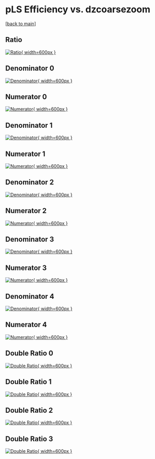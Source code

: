 # pLS Efficiency vs. dzcoarsezoom

[[back to main](./)]



## Ratio

[![Ratio](../mtv/var/pLS_vtr_211_0_eff_dzcoarsezoom.png){ width=600px }](../mtv/var/pLS_vtr_211_0_eff_dzcoarsezoom.pdf)

## Denominator 0

[![Denominator](../mtv/den/pLS_vtr_211_0_eff_dzcoarsezoom_den0.png){ width=600px }](../mtv/den/pLS_vtr_211_0_eff_dzcoarsezoom_den0.pdf)

## Numerator 0

[![Numerator](../mtv/num/pLS_vtr_211_0_eff_dzcoarsezoom_num0.png){ width=600px }](../mtv/num/pLS_vtr_211_0_eff_dzcoarsezoom_num0.pdf)

## Denominator 1

[![Denominator](../mtv/den/pLS_vtr_211_0_eff_dzcoarsezoom_den1.png){ width=600px }](../mtv/den/pLS_vtr_211_0_eff_dzcoarsezoom_den1.pdf)

## Numerator 1

[![Numerator](../mtv/num/pLS_vtr_211_0_eff_dzcoarsezoom_num1.png){ width=600px }](../mtv/num/pLS_vtr_211_0_eff_dzcoarsezoom_num1.pdf)

## Denominator 2

[![Denominator](../mtv/den/pLS_vtr_211_0_eff_dzcoarsezoom_den2.png){ width=600px }](../mtv/den/pLS_vtr_211_0_eff_dzcoarsezoom_den2.pdf)

## Numerator 2

[![Numerator](../mtv/num/pLS_vtr_211_0_eff_dzcoarsezoom_num2.png){ width=600px }](../mtv/num/pLS_vtr_211_0_eff_dzcoarsezoom_num2.pdf)

## Denominator 3

[![Denominator](../mtv/den/pLS_vtr_211_0_eff_dzcoarsezoom_den3.png){ width=600px }](../mtv/den/pLS_vtr_211_0_eff_dzcoarsezoom_den3.pdf)

## Numerator 3

[![Numerator](../mtv/num/pLS_vtr_211_0_eff_dzcoarsezoom_num3.png){ width=600px }](../mtv/num/pLS_vtr_211_0_eff_dzcoarsezoom_num3.pdf)

## Denominator 4

[![Denominator](../mtv/den/pLS_vtr_211_0_eff_dzcoarsezoom_den4.png){ width=600px }](../mtv/den/pLS_vtr_211_0_eff_dzcoarsezoom_den4.pdf)

## Numerator 4

[![Numerator](../mtv/num/pLS_vtr_211_0_eff_dzcoarsezoom_num4.png){ width=600px }](../mtv/num/pLS_vtr_211_0_eff_dzcoarsezoom_num4.pdf)

## Double Ratio 0

[![Double Ratio](../mtv/ratio/pLS_vtr_211_0_eff_dzcoarsezoom_ratio0.png){ width=600px }](../mtv/ratio/pLS_vtr_211_0_eff_dzcoarsezoom_ratio0.pdf)

## Double Ratio 1

[![Double Ratio](../mtv/ratio/pLS_vtr_211_0_eff_dzcoarsezoom_ratio1.png){ width=600px }](../mtv/ratio/pLS_vtr_211_0_eff_dzcoarsezoom_ratio1.pdf)

## Double Ratio 2

[![Double Ratio](../mtv/ratio/pLS_vtr_211_0_eff_dzcoarsezoom_ratio2.png){ width=600px }](../mtv/ratio/pLS_vtr_211_0_eff_dzcoarsezoom_ratio2.pdf)

## Double Ratio 3

[![Double Ratio](../mtv/ratio/pLS_vtr_211_0_eff_dzcoarsezoom_ratio3.png){ width=600px }](../mtv/ratio/pLS_vtr_211_0_eff_dzcoarsezoom_ratio3.pdf)

